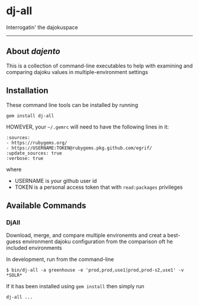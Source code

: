 # dj-all
Interrogatin' the dajokuspace

---
## About _dajento_
This is a collection of command-line executables to help with examining and comparing dajoku values in multiple-environment settings
## Installation
These command line tools can be installed by running
```
gem install dj-all
```
HOWEVER, your `~/.gemrc` will need to have the following lines in it:
```
:sources:
- https://rubygems.org/
- https://USERNAME:TOKEN@rubygems.pkg.github.com/egrif/
:update_sources: true
:verbose: true
```
where
 - USERNAME is your github user id
 - TOKEN is a personal access token that with `read:packages` privileges
## Available Commands

### DjAll
Download, merge, and compare multiple environemts and creat a best-guess environment dajoku configuration from the comparison oft he included environments

In development, run from the command-line
```
$ bin/dj-all -a greenhouse -e 'prod,prod,use1|prod,prod-s2,use1' -v *SOLR*
```
If it has been installed using `gem install` then simply run
```
dj-all ...
```
